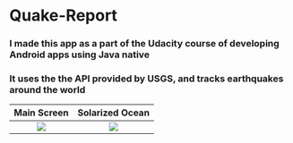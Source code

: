 # Quake-Report
### I made this app as a part of the Udacity course of developing Android apps using Java native
### It uses the the API provided by USGS, and tracks earthquakes around the world
Main Screen             |  Solarized Ocean
:-------------------------:|:-------------------------:
![](https://...Dark.png)  |  ![](https://...Ocean.png)
